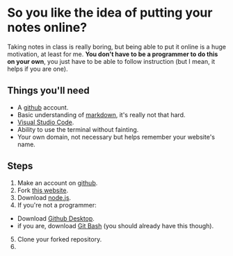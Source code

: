 # So you like the idea of putting your notes online?

Taking notes in class is really boring, but being able to put it online is a huge motivation, at least for me. **You don't have to be a programmer to do this on your own**, you just have to be able to follow instruction (but I mean, it helps if you are one).

## Things you'll need

* A [github](https://github.com) account.
* Basic understanding of [markdown](https://www.markdowntutorial.com/), it's really not that hard.
* [Visual Studio Code](https://code.visualstudio.com/).
* Ability to use the terminal without fainting.
* Your own domain, not necessary but helps remember your website's name.

## Steps

1. Make an account on [github](https://github.com).
2. Fork [this website](https://github.com/xetera/notes).
3. Download [node.js](https://nodejs.org/en/download/).
4. If you're not a programmer:
  * Download [Github Desktop](https://desktop.github.com/).
  * if you are, download [Git Bash](https://git-scm.com/downloads) (you should already have this though).
5. Clone your forked repository.
6. 
